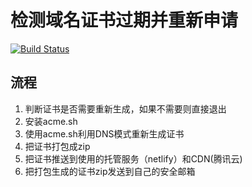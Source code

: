 # 检测域名证书过期并重新申请

[![Build Status](https://travis-ci.org/Haujilo/renew_cert.svg?branch=master)](https://travis-ci.org/Haujilo/renew_cert)

## 流程

1. 判断证书是否需要重新生成，如果不需要则直接退出
2. 安装acme.sh
3. 使用acme.sh利用DNS模式重新生成证书
4. 把证书打包成zip
5. 把证书推送到使用的托管服务（netlify）和CDN(腾讯云)
6. 把打包生成的证书zip发送到自己的安全邮箱
